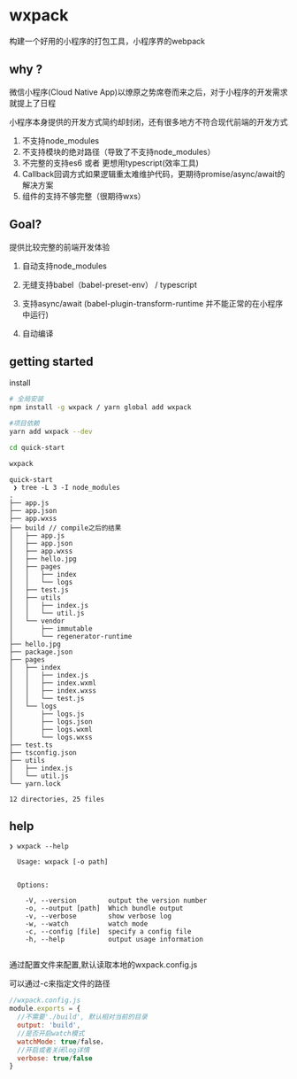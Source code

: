 # wxpack
构建一个好用的小程序的打包工具，小程序界的webpack

## why ?

微信小程序(Cloud Native App)以燎原之势席卷而来之后，对于小程序的开发需求就提上了日程

小程序本身提供的开发方式简约却封闭，还有很多地方不符合现代前端的开发方式

1. 不支持node_modules
2. 不支持模块的绝对路径（导致了不支持node_modules）
3. 不完整的支持es6 或者 更想用typescript(效率工具)
4. Callback回调方式如果逻辑重太难维护代码，更期待promise/async/await的解决方案
5. 组件的支持不够完整（很期待wxs）


## Goal?

提供比较完整的前端开发体验

1. 自动支持node_modules 

2. 无缝支持babel（babel-preset-env） / typescript

4. 支持async/await (babel-plugin-transform-runtime 并不能正常的在小程序中运行)

5. 自动编译


## getting started

install

```sh
# 全局安装
npm install -g wxpack / yarn global add wxpack 

#项目依赖
yarn add wxpack --dev 
```

```sh
cd quick-start

wxpack
```

```text
quick-start
 ❯ tree -L 3 -I node_modules
.
├── app.js
├── app.json
├── app.wxss
├── build // compile之后的结果
│   ├── app.js
│   ├── app.json
│   ├── app.wxss
│   ├── hello.jpg
│   ├── pages
│   │   ├── index
│   │   └── logs
│   ├── test.js
│   ├── utils
│   │   ├── index.js
│   │   └── util.js
│   └── vendor
│       ├── immutable
│       └── regenerator-runtime
├── hello.jpg
├── package.json
├── pages
│   ├── index
│   │   ├── index.js
│   │   ├── index.wxml
│   │   ├── index.wxss
│   │   └── test.js
│   └── logs
│       ├── logs.js
│       ├── logs.json
│       ├── logs.wxml
│       └── logs.wxss
├── test.ts
├── tsconfig.json
├── utils
│   ├── index.js
│   └── util.js
└── yarn.lock

12 directories, 25 files

```

## help
```text
❯ wxpack --help

  Usage: wxpack [-o path]


  Options:

    -V, --version        output the version number
    -o, --output [path]  Which bundle output
    -v, --verbose        show verbose log
    -w, --watch          watch mode
    -c, --config [file]  specify a config file
    -h, --help           output usage information
                                              
```

通过配置文件来配置,默认读取本地的wxpack.config.js

可以通过-c来指定文件的路径

```js
//wxpack.config.js
module.exports = {
  //不需要'./build', 默认相对当前的目录
  output: 'build',
  //是否开启watch模式
  watchMode: true/false，
  //开启或者关闭log详情
  verbose: true/false
}
```


